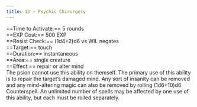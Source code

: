 ```yaml
---
title: 13 – Psychic Chirurgery
---
```

==Time to Activate:== 5 rounds  
==EXP Cost:== 500 EXP  
==Resist Check:== (1d4+2)d6 vs WIL negates  
==Target:== touch  
==Duration:== instantaneous  
==Area:== single creature  
==Effect:== repair or alter mind  
The psion cannot use this ability on themself. The primary use of this ability is to repair the target’s damaged mind. Any sort of insanity can be removed and any mind-altering magic can also be removed by rolling (1d6+10)d6 Counterspell. An unlimited number of spells may be affected by one use of this ability, but each must be rolled separately.  
